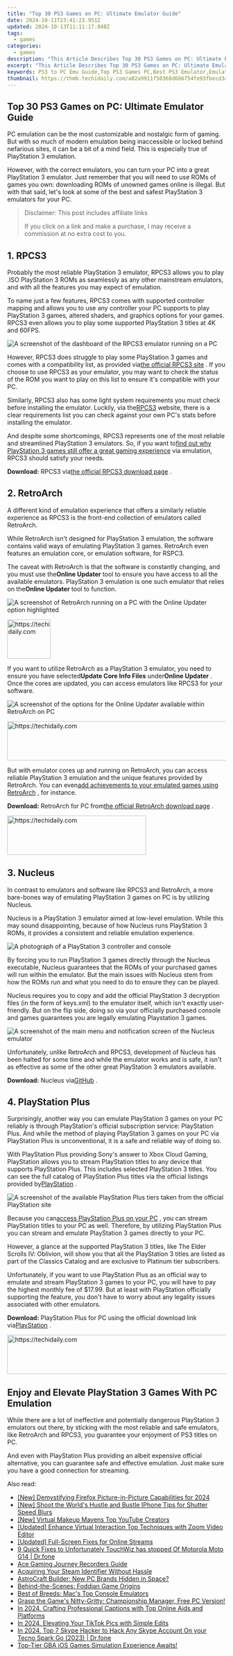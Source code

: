 ```yaml
---
title: "Top 30 PS3 Games on PC: Ultimate Emulator Guide"
date: 2024-10-11T23:41:23.951Z
updated: 2024-10-13T11:11:17.048Z
tags:
  - games
categories:
  - games
description: "This Article Describes Top 30 PS3 Games on PC: Ultimate Emulator Guide"
excerpt: "This Article Describes Top 30 PS3 Games on PC: Ultimate Emulator Guide"
keywords: PS3 to PC Emu Guide,Top PS3 Games PC,Best PS3 Emulator,Emulators for PS3 Gaming,Ultimate PS3 PC List,PS3 PC Gaming Top 30,PS3 Games on PC Emulator
thumbnail: https://thmb.techidaily.com/a02a9911f50368d686754fe93fbecd3af42fa753760f192f422f0660350e151b.jpg
---
```


## Top 30 PS3 Games on PC: Ultimate Emulator Guide

 PC emulation can be the most customizable and nostalgic form of gaming. But with so much of modern emulation being inaccessible or locked behind nefarious sites, it can be a bit of a mind field. This is especially true of PlayStation 3 emulation.

 However, with the correct emulators, you can turn your PC into a great PlayStation 3 emulator. Just remember that you will need to use ROMs of games you own: downloading ROMs of unowned games online is illegal. But with that said, let's look at some of the best and safest PlayStation 3 emulators for your PC.

>  Disclaimer: This post includes affiliate links
>
>  If you click on a link and make a purchase, I may receive a commission at no extra cost to you.
>

## 1\. RPCS3

 Probably the most reliable PlayStation 3 emulator, RPCS3 allows you to play .ISO PlayStation 3 ROMs as seamlessly as any other mainstream emulators, and with all the features you may expect of emulation.

 To name just a few features, RPCS3 comes with supported controller mapping and allows you to use any controller your PC supports to play PlayStation 3 games, altered shaders, and graphics options for your games. RPCS3 even allows you to play some supported PlayStation 3 titles at 4K and 60FPS.

![A screenshot of the dashboard of the RPCS3 emulator running on a PC](https://static1.makeuseofimages.com/wordpress/wp-content/uploads/2023/10/screenshot-3032.jpg)

 However, RPCS3 does struggle to play some PlayStation 3 games and comes with a compatibility list, as provided via[the official RPCS3 site](https://rpcs3.net/compatibility) . If you choose to use RPCS3 as your emulator, you may want to check the status of the ROM you want to play on this list to ensure it's compatible with your PC.

 Similarly, RPCS3 also has some light system requirements you must check before installing the emulator. Luckily, via the[RPCS3](https://rpcs3.net/quickstart) website, there is a clear requirements list you can check against your own PC's stats before installing the emulator.

 And despite some shortcomings, RPCS3 represents one of the most reliable and streamlined PlayStation 3 emulators. So, if you want to[find out why PlayStation 3 games still offer a great gaming experience](https://www.makeuseof.com/reasons-ps3-still-offers-great-gaming-experience/) via emulation, RPCS3 should satisfy your needs.

**Download:** RPCS3 via[the official RPCS3 download page](https://rpcs3.net/download) .

## 2\. RetroArch

 A different kind of emulation experience that offers a similarly reliable experience as RPCS3 is the front-end collection of emulators called RetroArch.

 While RetroArch isn't designed for PlayStation 3 emulation, the software contains valid ways of emulating PlayStation 3 games. RetroArch even features an emulation core, or emulation software, for RSPC3.

 The caveat with RetroArch is that the software is constantly changing, and you must use the**Online Updater** tool to ensure you have access to all the available emulators. PlayStation 3 emulation is one such emulator that relies on the**Online Updater** tool to function.

![A screenshot of RetroArch running on a PC with the Online Updater option highlighted](https://static1.makeuseofimages.com/wordpress/wp-content/uploads/2023/10/screenshot-3042.jpg)

<!-- affiliate ads begin -->
<a href="https://bluettius.sjv.io/c/5597632/2148619/17108" target="_top" id="2148619">
  <img src="//a.impactradius-go.com/display-ad/17108-2148619" border="0" alt="https://techidaily.com" width="100" height="90"/>
</a>
<img height="0" width="0" src="https://bluettius.sjv.io/i/5597632/2148619/17108" style="position:absolute;visibility:hidden;" border="0" />
<!-- affiliate ads end -->

 If you want to utilize RetroArch as a PlayStation 3 emulator, you need to ensure you have selected**Update Core Info Files** under**Online Updater** . Once the cores are updated, you can access emulators like RPCS3 for your software.

![A screenshot of the options for the Online Updater available within RetroArch on PC](https://static1.makeuseofimages.com/wordpress/wp-content/uploads/2023/10/screenshot-3045.jpg)

<!-- affiliate ads begin -->
<a href="https://appsumo.8odi.net/c/5597632/2123726/7443" target="_top" id="2123726">
  <img src="//a.impactradius-go.com/display-ad/7443-2123726" border="0" alt="https://techidaily.com" width="600" height="90"/>
</a>
<img height="0" width="0" src="https://appsumo.8odi.net/i/5597632/2123726/7443" style="position:absolute;visibility:hidden;" border="0" />
<!-- affiliate ads end -->

 But with emulator cores up and running on RetroArch, you can access reliable PlayStation 3 emulation and the unique features provided by RetroArch. You can even[add achievements to your emulated games using RetroArch](https://www.makeuseof.com/add-achievements-retro-games-with-retroarch/) , for instance.

**Download:** RetroArch for PC from[the official RetroArch download page](https://www.retroarch.com/?page=platforms) .

<!-- affiliate ads begin -->
<a href="https://aligracehair.sjv.io/c/5597632/2135357/19272" target="_top" id="2135357">
  <img src="//a.impactradius-go.com/display-ad/19272-2135357" border="0" alt="https://techidaily.com" width="320" height="90"/>
</a>
<img height="0" width="0" src="https://aligracehair.sjv.io/i/5597632/2135357/19272" style="position:absolute;visibility:hidden;" border="0" />
<!-- affiliate ads end -->

## 3\. Nucleus

 In contrast to emulators and software like RPCS3 and RetroArch, a more bare-bones way of emulating PlayStation 3 games on PC is by utilizing Nucleus.

 Nucleus is a PlayStation 3 emulator aimed at low-level emulation. While this may sound disappointing, because of how Nucleus runs PlayStation 3 ROMs, it provides a consistent and reliable emulation experience.

![A photograph of a PlayStation 3 controller and console](https://static1.makeuseofimages.com/wordpress/wp-content/uploads/2023/10/nikita-kostrykin-i1q9pphrwuw-unsplash.jpg)

 By forcing you to run PlayStation 3 games directly through the Nucleus executable, Nucleus guarantees that the ROMs of your purchased games will run within the emulator. But the main issues with Nucleus stem from how the ROMs run and what you need to do to ensure they can be played.

 Nucleus requires you to copy and add the official PlayStation 3 decryption files (in the form of keys.xml) to the emulator itself, which isn't exactly user-friendly. But on the flip side, doing so via your officially purchased console and games guarantees you are legally emulating Playstation 3 games.

![A screenshot of the main menu and notification screen of the Nucleus emulator](https://static1.makeuseofimages.com/wordpress/wp-content/uploads/2023/10/screenshot-3048.jpg)

 Unfortunately, unlike RetroArch and RPCS3, development of Nucleus has been halted for some time and while the emulator works and is safe, it isn't as effective as some of the other great PlayStation 3 emulators available.

**Download:** Nucleus via[GitHub](https://github.com/AlexAltea/nucleus/releases) .

## 4\. PlayStation Plus

 Surprisingly, another way you can emulate PlayStation 3 games on your PC reliably is through PlayStation's official subscription service: PlayStation Plus. And while the method of playing PlayStation 3 games on your PC via PlayStation Plus is unconventional, it is a safe and reliable way of doing so.

 With PlayStation Plus providing Sony's answer to Xbox Cloud Gaming, PlayStation allows you to stream PlayStation titles to any device that supports PlayStation Plus. This includes selected PlayStation 3 titles. You can see the full catalog of PlayStation Plus titles via the official listings provided by[PlayStation](https://www.playstation.com/en-us/ps-plus/games/) .

![A screenshot of the available PlayStation Plus tiers taken from the official PlayStation site](https://static1.makeuseofimages.com/wordpress/wp-content/uploads/2023/06/playstation-plus.jpg)

 Because you can[access PlayStation Plus on your PC](https://www.makeuseof.com/how-to-access-and-use-ps-now-on-your-pc/) , you can stream PlayStation titles to your PC as well. Therefore, by utilizing PlayStation Plus you can stream and emulate PlayStation 3 games directly to your PC.

 However, a glance at the supported PlayStation 3 titles, like The Elder Scrolls IV: Oblivion, will show you that all the PlayStation 3 titles are listed as part of the Classics Catalog and are exclusive to Platinum tier subscribers.

 Unfortunately, if you want to use PlayStation Plus as an official way to emulate and stream PlayStation 3 games to your PC, you will have to pay the highest monthly fee of $17.99\. But at least with PlayStation officially supporting the feature, you don't have to worry about any legality issues associated with other emulators.

**Download:** PlayStation Plus for PC using the official download link via[PlayStation](https://www.playstation.com/en-us/support/subscriptions/ps-plus-pc/#app) .

<!-- affiliate ads begin -->
<a href="https://appsumo.8odi.net/c/5597632/2111995/7443" target="_top" id="2111995">
  <img src="//a.impactradius-go.com/display-ad/7443-2111995" border="0" alt="https://techidaily.com" width="728" height="90"/>
</a>
<img height="0" width="0" src="https://appsumo.8odi.net/i/5597632/2111995/7443" style="position:absolute;visibility:hidden;" border="0" />
<!-- affiliate ads end -->

## Enjoy and Elevate PlayStation 3 Games With PC Emulation

 While there are a lot of ineffective and potentially dangerous PlayStation 3 emulators out there, by sticking with the most reliable and safe emulators, like RetroArch and RPCS3, you guarantee your enjoyment of PS3 titles on PC.

 And even with PlayStation Plus providing an albeit expensive official alternative, you can guarantee safe and effective emulation. Just make sure you have a good connection for streaming.

<ins class="adsbygoogle"
     style="display:block"
     data-ad-format="autorelaxed"
     data-ad-client="ca-pub-7571918770474297"
     data-ad-slot="1223367746"></ins>

<ins class="adsbygoogle"
     style="display:block"
     data-ad-client="ca-pub-7571918770474297"
     data-ad-slot="8358498916"
     data-ad-format="auto"
     data-full-width-responsive="true"></ins>

<span class="atpl-alsoreadstyle">Also read:</span>
<div><ul>
<li><a href="https://fox-glue.techidaily.com/new-demystifying-firefox-picture-in-picture-capabilities-for-2024/"><u>[New] Demystifying Firefox Picture-in-Picture Capabilities for 2024</u></a></li>
<li><a href="https://extra-approaches.techidaily.com/new-shoot-the-worlds-hustle-and-bustle-iphone-tips-for-shutter-speed-blurs/"><u>[New] Shoot the World's Hustle and Bustle IPhone Tips for Shutter Speed Blurs</u></a></li>
<li><a href="https://facebook-record-videos.techidaily.com/new-virtual-makeup-mavens-top-youtube-creators/"><u>[New] Virtual Makeup Mavens Top YouTube Creators</u></a></li>
<li><a href="https://article-files.techidaily.com/updated-enhance-virtual-interaction-top-techniques-with-zoom-video-editor/"><u>[Updated] Enhance Virtual Interaction Top Techniques with Zoom Video Editor</u></a></li>
<li><a href="https://facebook-video-content.techidaily.com/updated-full-screen-fixes-for-online-streams/"><u>[Updated] Full-Screen Fixes for Online Streams</u></a></li>
<li><a href="https://howto.techidaily.com/9-quick-fixes-to-unfortunately-touchwiz-has-stopped-of-motorola-moto-g14-drfone-by-drfone-fix-android-problems-fix-android-problems/"><u>9 Quick Fixes to Unfortunately TouchWiz has stopped Of Motorola Moto G14 | Dr.fone</u></a></li>
<li><a href="https://games-able.techidaily.com/ace-gaming-journey-recorders-guide/"><u>Ace Gaming Journey Recorders Guide</u></a></li>
<li><a href="https://games-able.techidaily.com/acquiring-your-steam-identifier-without-hassle/"><u>Acquiring Your Steam Identifier Without Hassle</u></a></li>
<li><a href="https://games-able.techidaily.com/astrocraft-builder-new-pc-brands-hidden-in-space/"><u>AstroCraft Builder: New PC Brands Hidden in Space?</u></a></li>
<li><a href="https://games-able.techidaily.com/behind-the-scenes-foddian-game-origins/"><u>Behind-the-Scenes: Foddian Game Origins</u></a></li>
<li><a href="https://games-able.techidaily.com/best-of-breeds-macs-top-console-emulators/"><u>Best of Breeds: Mac's Top Console Emulators</u></a></li>
<li><a href="https://games-able.techidaily.com/1719173549570-grasp-the-games-nitty-gritty-championship-manager-free-pc-version/"><u>Grasp the Game's Nitty-Gritty: Championship Manager, Free PC Version!</u></a></li>
<li><a href="https://extra-resources.techidaily.com/in-2024-crafting-professional-captions-with-top-online-aids-and-platforms/"><u>In 2024, Crafting Professional Captions with Top Online Aids and Platforms</u></a></li>
<li><a href="https://tiktok-clips.techidaily.com/in-2024-elevating-your-tiktok-pics-with-simple-edits/"><u>In 2024, Elevating Your TikTok Pics with Simple Edits</u></a></li>
<li><a href="https://fix-guide.techidaily.com/in-2024-top-7-skype-hacker-to-hack-any-skype-account-on-your-tecno-spark-go-2023-drfone-by-drfone-virtual-android/"><u>In 2024, Top 7 Skype Hacker to Hack Any Skype Account On your Tecno Spark Go (2023) | Dr.fone</u></a></li>
<li><a href="https://games-able.techidaily.com/1719172227578-top-tier-gba-ios-games-simulation-experience-awaits/"><u>Top-Tier GBA iOS Games Simulation Experience Awaits!</u></a></li>
</ul></div>

